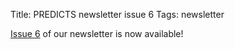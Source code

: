 Title: PREDICTS newsletter issue 6
Tags: newsletter

[Issue 6]({filename}/newsletters/PREDICTSNewsletterSpring2014.pdf)
of our newsletter is now available!
